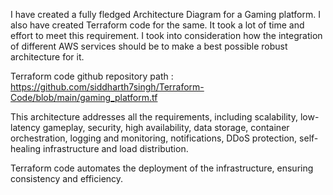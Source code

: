 I have created a fully fledged Architecture Diagram for a Gaming platform. I also have created Terraform code for the same. It took a lot of time and effort to meet this requirement. I took into consideration how the integration of different AWS services should be to make a best possible robust architecture for it.

Terraform code github repository path : https://github.com/siddharth7singh/Terraform-Code/blob/main/gaming_platform.tf

This architecture addresses all the requirements, including scalability, low-latency gameplay, security, high availability, data storage, container orchestration, logging and monitoring, notifications, DDoS protection, self-healing infrastructure and load distribution. 

Terraform code automates the deployment of the infrastructure, ensuring consistency and efficiency.
